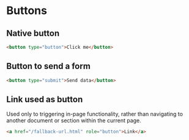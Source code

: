 # Buttons

## Native button

```html
<button type="button">Click me</button>
```

## Button to send a form

```html
<button type="submit">Send data</button>
```

## Link used as button

Used only to triggering in-page functionality, rather than navigating to another document or section within the current page.

```html
<a href="/fallback-url.html" role="button">Link</a>
```
